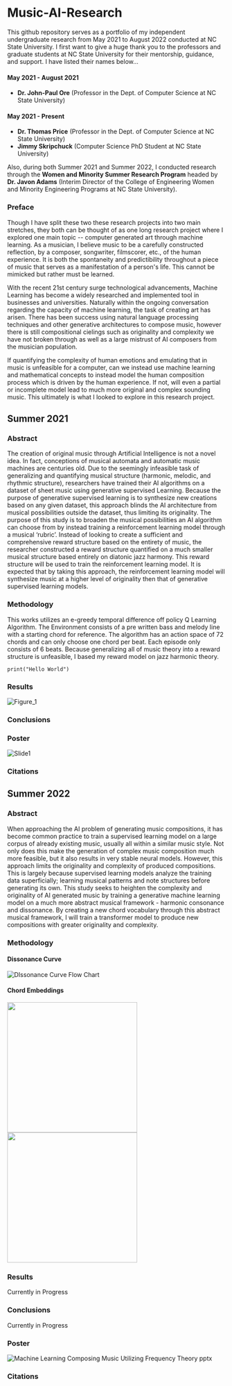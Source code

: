 # Music-AI-Research
 
This github repository serves as a portfolio of my independent undergraduate research from May 2021 to August 2022 conducted at NC State University. I first want to give a huge thank you to the professors and graduate students at NC State University for their mentorship, guidance, and support. I have listed their names below... 

#### May 2021 - August 2021
- **Dr. John-Paul Ore** (Professor in the Dept. of Computer Science at NC State University)

#### May 2021 - Present
- **Dr. Thomas Price** (Professor in the Dept. of Computer Science at NC State University)
- **Jimmy Skripchuck** (Computer Science PhD Student at NC State University)

Also, during both Summer 2021 and Summer 2022, I conducted research through the **Women and Minority Summer Research Program** headed by **Dr. Javon Adams** (Interim Director of the 
College of Engineering Women and Minority Engineering Programs at NC State University).

### Preface
Though I have split these two these research projects into two main stretches, they both can be thought of as one long research project where I explored one main topic
-- computer generated art through machine learning. As a musician, I believe music to be a carefully constructed reflection, by a composer, songwriter, filmscorer, etc., of the human experience. It is both the spontaneity and predictibility throughout a piece of music that serves as a manifestation of a person's life. This cannot be mimicked but rather must be learned. 

With the recent 21st century surge technological advancements, Machine Learning has become a widely researched and implemented tool in businesses and universities. Naturally within the ongoing conversation regarding the capacity of machine learning, the task of creating art has arisen. There has been success using natural language processing techniques and other generative architectures to compose music, however there is still compositional cielings such as originality and complexity we have not broken through as well as a large mistrust of AI composers from the musician population. 

If quantifying the complexity of human emotions and emulating that in music is unfeasible for a computer, can we instead use machine learning and mathematical concepts to instead model the human composition process which is driven by the human experience. If not, will even a partial or incomplete model lead to much more original and complex sounding music. This ultimately is what I looked to explore in this research project.

## Summer 2021
### Abstract
The creation of original music through Artificial Intelligence is not a novel idea. In fact, conceptions of musical automata and automatic music machines are centuries old. 
Due to the seemingly infeasible task of generalizing and quantifying musical structure (harmonic, melodic, and rhythmic structure), researchers have trained their AI algorithms on a dataset
of sheet music using generative supervised Learning. Because the purpose of generative supervised learning is to synthesize new creations based on any given dataset, this approach 
blinds the AI architecture from musical possibilities outside the dataset, thus limiting its originality. The purpose of this study is to broaden the musical possibilities an AI algorithm can 
choose from by instead training a reinforcement learning model through a musical ‘rubric’. Instead of looking to create a sufficient and comprehensive 
reward structure based on the entirety of music, the researcher constructed a reward structure quantified on a much smaller musical structure based entirely on diatonic jazz harmony. This 
reward structure will be used to train the reinforcement learning model. It is expected that by taking this approach, the reinforcement learning model will synthesize music at 
a higher level of originality then that of generative supervised learning models. 

### Methodology
This works utilizes an e-greedy temporal difference off policy Q Learning Algorithm. The Environment consists of a pre written bass 
and melody line with a starting chord for reference. The algorithm has an action space of 72 chords and can only choose one chord per 
beat. Each episode only consists of 6 beats. Because generalizing all of music theory into a reward structure is unfeasible, I based my 
reward model on jazz harmonic theory.


```
print("Hello World")
```

### Results
![Figure_1](https://user-images.githubusercontent.com/84595669/187099460-7961f601-67f0-49a4-ad72-58478871a967.png)

### Conclusions


### Poster
![Slide1](https://user-images.githubusercontent.com/84595669/187097304-0efd3ff1-eab1-403a-8a7c-46b58623d2d0.PNG)

### Citations

## Summer 2022
### Abstract
When approaching the AI problem of generating music compositions, it has become common practice 
to train a supervised learning model on a large corpus of already existing music, usually all within a 
similar music style. Not only does this make the generation of complex music composition much more 
feasible, but it also results in very stable neural models. However, this approach limits the originality and 
complexity of produced compositions. This is largely because supervised learning models analyze the 
training data superficially; learning musical patterns and note structures before generating its own. This 
study seeks to heighten the complexity and originality of AI generated music by training a generative machine learning model 
on a much more abstract musical framework - harmonic consonance and dissonance. By creating a new chord vocabulary
through this abstract musical framework, I will train a transformer model to produce new compositions with greater originality and complexity.

### Methodology
#### Dissonance Curve
![DIssonance Curve Flow Chart](https://user-images.githubusercontent.com/84595669/188961931-74bf63b5-cda7-4e01-a1f6-6694bab8d15a.png)


#### Chord Embeddings
<div>
  <img align="center" width="300" height="300" src=https://user-images.githubusercontent.com/84595669/187100220-60614367-eb12-43d9-b17b-b1e04217d346.png>

   <img align="center" width="300" height="300" src=https://user-images.githubusercontent.com/84595669/187100223-c4c647cf-56c9-4187-9c43-bc13232d21e5.png>
 </div>

### Results
Currently in Progress

### Conclusions
Currently in Progress

### Poster
![Machine Learning Composing Music Utilizing Frequency Theory pptx](https://user-images.githubusercontent.com/84595669/187098383-ebdfc6a3-73e7-4f1c-9d07-ac7b98ba280c.png)

### Citations

